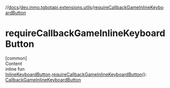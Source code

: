 //[docs](../../index.md)/[dev.inmo.tgbotapi.extensions.utils](index.md)/[requireCallbackGameInlineKeyboardButton](require-callback-game-inline-keyboard-button.md)



# requireCallbackGameInlineKeyboardButton  
[common]  
Content  
inline fun [InlineKeyboardButton](../dev.inmo.tgbotapi.types.buttons.InlineKeyboardButtons/-inline-keyboard-button/index.md).[requireCallbackGameInlineKeyboardButton](require-callback-game-inline-keyboard-button.md)(): [CallbackGameInlineKeyboardButton](../dev.inmo.tgbotapi.types.buttons.InlineKeyboardButtons/-callback-game-inline-keyboard-button/index.md)  



